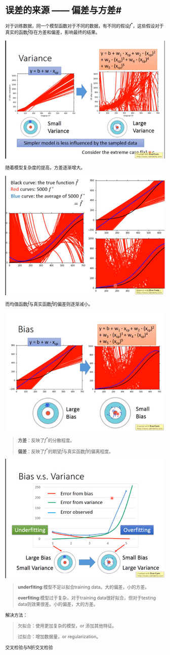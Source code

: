 # 误差的来源 —— 偏差与方差#



 对于训练数据，同一个模型函数对于不同的数据，有不同的假设$f^*$，这些假设对于真实的函数$\hat{f}$存在方差和偏差，影响最终的结果。

![Alt text](pic/var_and_bias.png)



随着模型复杂度的提高，方差逐渐增大。


![](./pic/var_and_bias_02.png)



而均值函数$\bar{f}$与真实函数$\hat{f}$的偏差则逐渐减小。

![](./pic/var_and_bias_03.png)

> **方差**：反映了$f^*$的分散程度。
>
> **偏差**：反映了$f^*$的期望$\bar{f}$与真实函数$\hat{f}$的偏离程度。

![](./pic/var_and_bias_04.png)

> **underfiting**:模型不足以拟合training data。大的偏差，小的方差。
>
> **overfiting**:模型过于复杂，对于training data很好拟合，但对于testing data则效果很差。小的偏差，大的方差。

解决方法：

> 欠拟合：使用更加复杂的模型，or 添加其他特征。
>
> 过拟合：增加数据量，or regularization。

交叉检验与N折交叉检验
